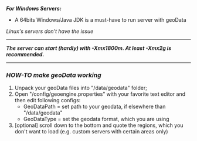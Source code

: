 ***For Windows Servers:***

- A 64bits Windows/Java JDK is a must-have to run server with geoData

*Linux's servers don't have the issue*

***

***The server can start (hardly) with -Xmx1800m. At least -Xmx2g is recommended.***

***

### _HOW-TO make geoData working_

1. Unpack your geoData files into "/data/geodata" folder;
2. Open "/config/geoengine.properties" with your favorite text editor and then edit following configs:
    - GeoDataPath = set path to your geodata, if elsewhere than "/data/geodata"
    - GeoDataType = set the geodata format, which you are using
3. [optional] scroll down to the bottom and quote the regions, which you don't want to load (e.g. custom servers with certain areas only)